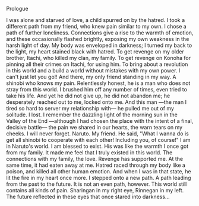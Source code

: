 Prologue

I was alone and starved of love, a child spurred on by the hatred.
I took a different path from my friend, who knew pain similar to my own. I chose a path of further loneliness.
Connections give a rise to the warmth of emotion, and these occasionally flashed brightly, exposing my own weakness in the harsh light of day. My body was enveloped in darkness; I turned my back to the light, my heart stained black with hatred.
To get revenge on my older brother, Itachi, who killed my clan, my family. To get revenge on Konoha for pinning all their crimes on Itachi, for using him. To bring about a revolution in this world and a build a world without mistakes with my own power.
I can't just let you go!!
And there, my only friend standing in my way. A shinobi who knows my pain. Relentlessly honest, he is a man who does not stray from this world.
I brushed him off any number of times, even tried to take his life. And yet he did not give up, he did not abandon me; he desperately reached out to me, locked onto me. And this man —the man I tired so hard to server my relationship with— he pulled me out of my solitude.
I lost.
I remember the dazzling light of the morning sun in the Valley of the End —although I had chosen the place with the intent of a final, decisive battle— the pain we shared in our hearts, the warn tears on my cheeks. I will never forget.
Naruto. My friend. He said, "What I wanna do is get all shinobi to cooperate with each other! Including you, of course!"
I am in Naruto's world. I am blessed to exist.
His was like the warmth I once got from my family. It made me feel that I truly existed in this world. The connections with my family, the love.
Revenge has supported me. At the same time, it had eaten away at me. Hatred raced through my body like a poison, and killed all other human emotion. And when I was in that state, he lit the fire in my heart once more.
I stepped onto a new path. A path leading from the past to the future. It is not an even path, however. This world still contains all kinds of pain.
Sharingan in my right eye, Rinnegan in my left.
The future reflected in these eyes that once stared into darkness...
